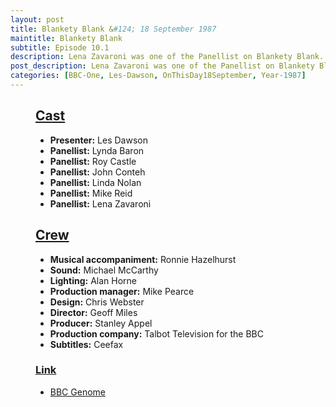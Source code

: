 ```yaml
---
layout: post
title: Blankety Blank &#124; 18 September 1987
maintitle: Blankety Blank
subtitle: Episode 10.1
description: Lena Zavaroni was one of the Panellist on Blankety Blank.
post_description: Lena Zavaroni was one of the Panellist on Blankety Blank.
categories: [BBC-One, Les-Dawson, OnThisDay18September, Year-1987]
---
```


<figure class="fig3">
<div class="CardLayout">
<div class="CardItem">
<h2 id="infobox1" class="infobox"><a href="#infobox1">Cast</a></h2>
<div class="CardItem split">
<ul>
<li><strong>Presenter:</strong> Les Dawson</li>
<li><strong>Panellist:</strong> Lynda Baron</li>
<li><strong>Panellist:</strong> Roy Castle</li>
<li><strong>Panellist:</strong> John Conteh</li>
<li><strong>Panellist:</strong> Linda Nolan</li>
<li><strong>Panellist:</strong> Mike Reid</li>
<li><strong>Panellist:</strong> Lena Zavaroni</li>
</ul>
</div></div></div>
</figure>

<figure class="fig3">
<div class="CardLayout">
<div class="CardItem">
<h2 id="infobox2" class="infobox"><a href="#infobox2">Crew</a></h2>
<div class="CardItem split">
<ul>
<li><strong>Musical accompaniment:</strong> Ronnie Hazelhurst</li>
<li><strong>Sound:</strong> Michael McCarthy</li>
<li><strong>Lighting:</strong> Alan Horne</li>
<li><strong>Production manager:</strong> Mike Pearce</li>
<li><strong>Design:</strong> Chris Webster</li>
<li><strong>Director:</strong> Geoff Miles</li>
<li><strong>Producer:</strong> Stanley Appel</li>
<li><strong>Production company:</strong> Talbot Television for the BBC</li>
<li><strong>Subtitles:</strong> Ceefax</li>
</ul>
<h3 id="infobox3" class="infobox"><a href="#infobox3">Link</a></h3>
<ul><li><a class="external-link" href="https://genome.ch.bbc.co.uk/schedules/service_bbc_one_london/1987-09-18#at-19.40">BBC Genome</a></li></ul>
</div></div></div>
</figure>
